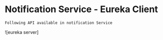 # Notification Service - Eureka Client

    Following API available in notification Service

![eureka server]
